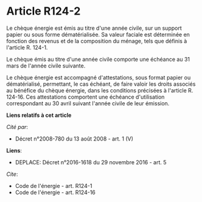 # Article R124-2

Le chèque énergie est émis au titre d'une année civile, sur un support papier ou sous forme dématérialisée. Sa valeur faciale
est déterminée en fonction des revenus et de la composition du ménage, tels que définis à l'article R. 124-1. 

Le chèque émis au titre d'une année civile comporte une échéance au 31 mars de l'année civile suivante. 

Le chèque énergie est accompagné d'attestations, sous format papier ou dématérialisé, permettant, le cas échéant, de faire
valoir les droits associés au bénéfice du chèque énergie, dans les conditions précisées à l'article R. 124-16. Ces
attestations comportent une échéance d'utilisation correspondant au 30 avril suivant l'année civile de leur émission.

**Liens relatifs à cet article**

_Cité par_:

  - Décret n°2008-780 du 13 août 2008 - art. 1 (V)

**Liens**:

  - DEPLACE: Décret n°2016-1618 du 29 novembre 2016 - art. 5

_Cite_:

  - Code de l'énergie - art. R124-1
  - Code de l'énergie - art. R124-16
